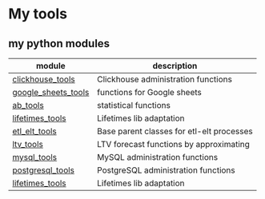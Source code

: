 # My tools
## my python modules
|module|description|
|---|---|
|[clickhouse_tools](https://github.com/alexeiveselov92/tools/blob/main/clickhouse_tools.py) | Clickhouse administration functions|
|[google_sheets_tools](https://github.com/alexeiveselov92/tools/blob/main/google_sheets_tools.py) | functions for Google sheets|
|[ab_tools](https://github.com/alexeiveselov92/tools/blob/main/ab_tools.py) | statistical functions|
|[lifetimes_tools](https://github.com/alexeiveselov92/tools/blob/main/lifetimes_tools.py) | Lifetimes lib adaptation|
|[etl_elt_tools](https://github.com/alexeiveselov92/tools/blob/main/etl_elt_tools.py) | Base parent classes for etl-elt processes|
|[ltv_tools](https://github.com/alexeiveselov92/tools/blob/main/ltv_tools.py) | LTV forecast functions by approximating|
|[mysql_tools](https://github.com/alexeiveselov92/tools/blob/main/mysql_tools.py) | MySQL administration functions|
|[postgresql_tools](https://github.com/alexeiveselov92/tools/blob/main/postgresql_tools.py) | PostgreSQL administration functions|
|[lifetimes_tools](https://github.com/alexeiveselov92/tools/blob/main/lifetimes_tools.py) | Lifetimes lib adaptation|


